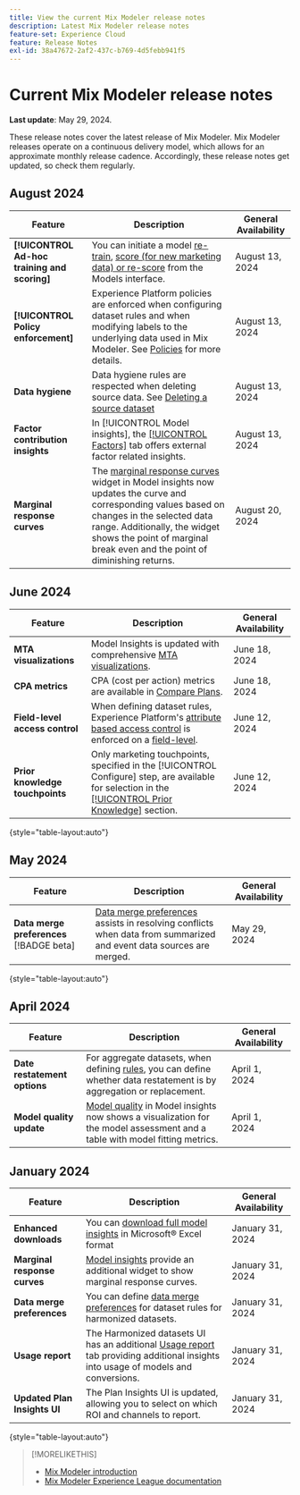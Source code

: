 ```yaml
---
title: View the current Mix Modeler release notes
description: Latest Mix Modeler release notes
feature-set: Experience Cloud
feature: Release Notes
exl-id: 38a47672-2af2-437c-b769-4d5febb941f5
---
```

# Current Mix Modeler release notes

**Last update**: May 29, 2024.

These release notes cover the latest release of Mix Modeler. Mix Modeler releases operate on a continuous delivery model, which allows for an approximate monthly release cadence. Accordingly, these release notes get updated, so check them regularly.

## August 2024

| Feature | Description | General Availability |
|---|---|---|
| **[!UICONTROL Ad-hoc training and scoring]** | You can initiate a model [re-train](/help/models/overview.md#re-train), [score (for new marketing data) or re-score](/help/models/overview.md#score-or-re-score) from the Models interface. | August 13, 2024 | 
| **[!UICONTROL Policy enforcement]** | Experience Platform policies are enforced when configuring dataset rules and when modifying labels to the underlying data used in Mix Modeler. See [Policies](../data-governance/policies.md) for more details. | August 13, 2024 |
| **Data hygiene** | Data hygiene rules are respected when deleting source data. See [Deleting a source dataset](../harmonize-data/dataset-rules.md#delete-a-source-dataset) | August 13, 2024 |
| **Factor contribution insights** | In [!UICONTROL Model insights], the [[!UICONTROL Factors]](/help/models/insights.md#factors) tab offers external factor related insights. | August 13, 2024 |
| **Marginal response curves** | The [marginal response curves](/help/models/insights.md#model-insights-1) widget in Model insights now updates the curve and corresponding values based on changes in the selected data range. Additionally, the widget shows the point of marginal break even and the point of diminishing returns. | August 20, 2024 |


## June 2024

| Feature | Description | General Availability |
|---|---|---|
| **MTA visualizations** | Model Insights is updated with comprehensive [MTA visualizations](../models/insights.md#attribution). | June 18, 2024 |
| **CPA metrics** | CPA (cost per action) metrics are available in [Compare Plans](../plans/compare.md). | June 18, 2024 |
| **Field-level access control** | When defining dataset rules, Experience Platform's [attribute based access control](https://experienceleague.adobe.com/en/docs/experience-platform/access-control/abac/overview) is enforced on a [field-level](../harmonize-data/dataset-rules.md#field-level-access-control). | June 12, 2024 |
| **Prior knowledge touchpoints** | Only marketing touchpoints, specified in the [!UICONTROL Configure] step, are available for selection in the [[!UICONTROL Prior Knowledge]](../models/create.md) section. | June 12, 2024 |

{style="table-layout:auto"}

## May 2024

| Feature | Description | General Availability |
|---|---|---|
| **Data merge preferences** [!BADGE beta]| [Data merge preferences](../harmonize-data/dataset-rules.md#data-merge-preferences) assists in resolving conflicts when data from summarized and event data sources are merged. | May 29, 2024 | 

{style="table-layout:auto"}




## April 2024

| Feature | Description | General Availability |
|---|---|---|
| **Date restatement options** | For aggregate datasets, when defining [rules](../harmonize-data/dataset-rules.md), you can define whether data restatement is by aggregation or replacement. | April 1, 2024 | 
| **Model quality update** | [Model quality](/help/models/insights.md) in Model insights now shows a visualization for the model assessment and a table with model fitting metrics. | April 1, 2024 |


## January 2024 

| Feature | Description | General Availability |
|---|---|---|
| **Enhanced downloads** | You can [download full model insights](../models/insights.md) in Microsoft&reg; Excel format | January 31, 2024 |
| **Marginal response curves** | [Model insights](../models/insights.md) provide an additional widget to show marginal response curves. | January 31, 2024 |
| **Data merge preferences** | You can define [data merge preferences](../harmonize-data/dataset-rules.md#data-merge-preferences) for dataset rules for harmonized datasets. | January 31, 2024 | 
| **Usage report**| The Harmonized datasets UI has an additional [Usage report](../harmonize-data/usage-report.md) tab providing additional insights into usage of models and conversions.  | January 31, 2024 |
| **Updated Plan Insights UI** | The Plan Insights UI is updated, allowing you to select on which ROI and channels to report. | January 31, 2024 |

{style="table-layout:auto"}


>[!MORELIKETHIS]
>
>* [Mix Modeler introduction](https://business.adobe.com/products/experience-platform/planning-and-measurement.html)
>* [Mix Modeler Experience League documentation](https://experienceleague.adobe.com/en/docs/mix-modeler)
